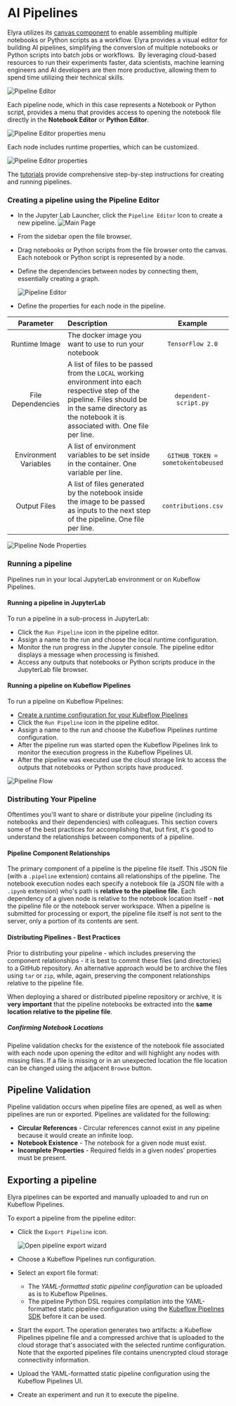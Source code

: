 <!--
{% comment %}
Copyright 2018-2020 IBM Corporation

Licensed under the Apache License, Version 2.0 (the "License");
you may not use this file except in compliance with the License.
You may obtain a copy of the License at

http://www.apache.org/licenses/LICENSE-2.0

Unless required by applicable law or agreed to in writing, software
distributed under the License is distributed on an "AS IS" BASIS,
WITHOUT WARRANTIES OR CONDITIONS OF ANY KIND, either express or implied.
See the License for the specific language governing permissions and
limitations under the License.
{% endcomment %}
-->

# AI Pipelines

Elyra utilizes its [canvas component](https://github.com/elyra-ai/canvas) to enable assembling
multiple notebooks or Python scripts as a workflow.
Elyra provides a visual editor for building AI pipelines, simplifying the conversion
of multiple notebooks or Python scripts into batch jobs or workflows.  By leveraging cloud-based resources to run their
experiments faster, data scientists, machine learning engineers and AI developers are then more productive,
allowing them to spend time utilizing their technical skills.

![Pipeline Editor](../images/pipeline-editor.png)

Each pipeline node, which in this case represents a Notebook or Python script, provides a menu that provides access to
opening the notebook file directly in the **Notebook Editor** or **Python Editor**.

![Pipeline Editor properties menu](../images/pipeline-editor-properties-menu.png)

Each node includes runtime properties, which can be customized.

![Pipeline Editor properties](../images/pipeline-editor-properties.png)

The [tutorials](/getting_started/tutorials.md) provide comprehensive step-by-step instructions for creating and running pipelines.

### Creating a pipeline using the Pipeline Editor

* In the Jupyter Lab Launcher, click the `Pipeline Editor` Icon to create a new pipeline.
  ![Main Page](../images/elyra-main-page.png)
* From the sidebar open the file browser.
* Drag notebooks or Python scripts from the file browser onto the canvas. Each notebook or Python script is represented by a node.
* Define the dependencies between nodes by connecting them, essentially creating a graph.

  ![Pipeline Editor](../images/pipeline-editor.png)

* Define the properties for each node in the pipeline.

|Parameter   | Description  | Example |
|:---:|:------|:---:|
|Runtime Image| The docker image you want to use to run your notebook |  `TensorFlow 2.0`   |
|File Dependencies|  A list of files to be passed from the `LOCAL` working environment into each respective step of the pipeline. Files should be in the same directory as the notebook it is associated with. One file per line. | `dependent-script.py` |
|Environment Variables| A list of environment variables to be set inside in the container.  One variable per line. |  `GITHUB_TOKEN = sometokentobeused` |
|Output Files|  A list of files generated by the notebook inside the image to be passed as inputs to the next step of the pipeline.  One file per line.  | `contributions.csv` |

![Pipeline Node Properties](../images/pipeline-editor-properties.png)

### Running a pipeline

Pipelines run in your local JupyterLab environment or on Kubeflow Pipelines. 

#### Running a pipeline in JupyterLab

To run a pipeline in a sub-process in JupyterLab:

* Click the `Run Pipeline` icon in the pipeline editor.
* Assign a name to the run and choose the local runtime configuration.
* Monitor the run progress in the Jupyter console. The pipeline editor displays a message when processing is finished. 
* Access any outputs that notebooks or Python scripts produce in the JupyterLab file browser.

#### Running a pipeline on Kubeflow Pipelines

To run a pipeline on Kubeflow Pipelines:

* [Create a runtime configuration for your Kubeflow Pipelines](/user_guide/runtime_conf.md)
* Click the `Run Pipeline` icon in the pipeline editor.
* Assign a name to the run and choose the Kubeflow Pipelines runtime configuration.
* After the pipeline run was started open the Kubeflow Pipelines link to monitor the execution progress in the Kubeflow Pipelines UI.
* After the pipeline was executed use the cloud storage link to access the outputs that notebooks or Python scripts have produced.

![Pipeline Flow](../images/pipeline-editor.gif)

### Distributing Your Pipeline
Oftentimes you'll want to share or distribute your pipeline (including its notebooks and their dependencies) with colleagues.  This section covers some of the best practices for accomplishing that, but first, it's good to understand the relationships between components of a pipeline.

#### Pipeline Component Relationships
The primary component of a pipeline is the pipeline file itself.  This JSON file (with a `.pipeline` extension) contains all relationships of the pipeline.  The notebook execution nodes each specify a notebook file (a JSON file with a `.ipynb` extension) who's path is **relative to the pipeline file**.  Each dependency of a given node is relative to the notebook location itself - **not** the pipeline file or the notebook server workspace.  When a pipeline is submitted for processing or export, the pipeline file itself is not sent to the server, only a portion of its contents are sent.

#### Distributing Pipelines - Best Practices
Prior to distributing your pipeline - which includes preserving the component relationships - it is best to commit these files (and directories) to a GitHub repository.  An alternative approach would be to archive the files using `tar` or `zip`, while, again, preserving the component relationships relative to the pipeline file.

When deploying a shared or distributed pipeline repository or archive, it is **very important** that the pipeline notebooks be extracted into the **same location relative to the pipeline file**.

##### Confirming Notebook Locations
Pipeline validation checks for the existence of the notebook file associated with each node upon opening the editor and will highlight any nodes with missing files. If a file is missing or in an unexpected location the file location can be changed using the adjacent `Browse` button.

## Pipeline Validation
Pipeline validation occurs when pipeline files are opened, as well as when pipelines are run or exported. Pipelines are validated for the following:
- **Circular References** - Circular references cannot exist in any pipeline because it would create an infinite loop. 
- **Notebook Existence** - The notebook for a given node must exist. 
- **Incomplete Properties** - Required fields in a given nodes' properties must be present.

## Exporting a pipeline

Elyra pipelines can be exported and manually uploaded to and run on Kubeflow Pipelines.

To export a pipeline from the pipeline editor:
- Click the `Export Pipeline` icon.

  ![Open pipeline export wizard](../images/pipeline-editor-export.png)
- Choose a Kubeflow Pipelines run configuration.
- Select an export file format:
   - The _YAML-formatted static pipeline configuration_ can be uploaded as is to Kubeflow Pipelines.
   - The pipeline Python DSL requires compilation into the YAML-formatted static pipeline configuration using the [Kubeflow Pipelines SDK](https://www.kubeflow.org/docs/pipelines/sdk/) before it can be used.
- Start the export. The operation generates two artifacts: a Kubeflow Pipelines pipeline file and a compressed archive that is uploaded to the cloud storage that's associated with the selected runtime configuration. Note that the exported pipelines file contains unencrypted cloud storage connectivity information.

- Upload the YAML-formatted static pipeline configuration using the Kubeflow Pipelines UI.
- Create an experiment and run it to execute the pipeline.

